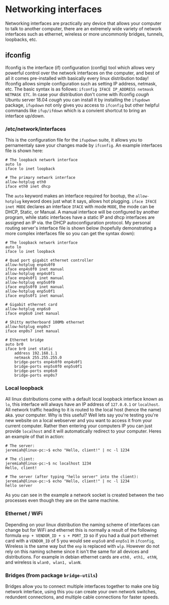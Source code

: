 # Networking interfaces
Networking interfaces are practically any device that allows your computer to talk to another computer, there are an extremely wide variety of network interfaces such as ethernet, wireless or more uncommonly bridges, tunnels, loopbacks, etc. 
## ifconfig
Ifconfig is the interface (if) configuration (config) tool which allows very powerful control over the network interfaces on the computer, and best of all it comes pre-installed with basically every linux distribution today! Ifconfig allows simple configuration such as setting IP address, netmask, etc. The basic syntax is as follows: `ifconfig IFACE IP_ADDRESS netmask NETMASK ETC`. In case your distribution don't come with ifconfig *cough* Ubuntu server 18.04 *cough* you can install it by installing the `ifupdown` package, `ifupdown` not only gives you access to `ifconfig` but other helpful commands like `ifup/ifdown` which is a convient shortcut to bring an interface up/down.
### /etc/network/interfaces
This is the configuration file for the `ifupdown` suite, it allows you to pernamentaly save your changes made by `ifconfig`. An example interfaces file is shown here:
```
# The loopback network interface
auto lo
iface lo inet loopback

# The primary network interface
allow-hotplug eth0
iface eth0 inet dhcp
```
The `auto` keyword makes an interface required for bootup, the `allow-hotplug` keyword does just what it says, allows hot plugging. `iface IFACE inet MODE` declares an interface `IFACE` with mode `MODE`, the mode can be DHCP, Static, or Manual. A manual interface will be configured by another program, while static interfaces have a static IP and dhcp interfaces are assigned an IP via. the DHCP autoconfiguration protocol. My personal routing server's interface file is shown below (hopefully demonstrating a more complex interfaces file so you can get the syntax down):
```
# The loopback network interface
auto lo
iface lo inet loopback

# Quad port gigabit ethernet controller
allow-hotplug enp4s0f0
iface enp4s0f0 inet manual
allow-hotplug enp4s0f1
iface enp4s0f1 inet manual
allow-hotplug enp5s0f0
iface enp5s0f0 inet manual
allow-hotplug enp5s0f1
iface enp5s0f1 inet manual

# Gigabit ethernet card
allow-hotplug enp6s0
iface enp6s0 inet manual

# Shitty motherboard 100Mb ethernet
allow-hotplug enp0s7
iface enp0s7 inet manual

# Ethernet bridge
auto br0
iface br0 inet static
	address 192.168.1.1
	netmask 255.255.255.0
	bridge-ports enp4s0f0 enp4s0f1
	bridge-ports enp5s0f0 enp5s0f1
	bridge-ports enp6s0
	bridge-ports enp0s7
```
### Local loopback
All linux distributions come with a default local loopback interface known as `lo`, this interface will always have an IP address of `127.0.0.1` or `localhost`. All network traffic heading to it is routed to the local host (hence the name) aka. your computer. Why is this useful? Well lets say you're testing you're new website on a local webserver and you want to access it from your current computer. Rather then entering your computers IP you can just provide `localhost` and it will automatically redirect to your computer. Heres an example of that in action:<br>
```
# The server: 
jeremiah@linux-pc:~$ echo "Hello, client!" | nc -l 1234

# The client:
jeremiah@linux-pc:~$ nc localhost 1234
Hello, client!

# The server (after typing "hello server" into the client):
jeremiah@linux-pc:~$ echo "Hello, client!" | nc -l 1234
hello server
```
As you can see in the example a network socket is created between the two processes even though they are on the same machine.
### Ethernet / WiFi
Depending on your linux distribution the naming scheme of interfaces can change but for WiFi and ethernet this is normally a result of the following formula `enp + VENDOR_ID + s + PORT_ID` so if you had a dual port ethernet card with a `VENDOR_ID` of 5 you would see `enp5s0` and `enp5s1` in `ifconfig`, Wireless is the same way but the `enp` is replaced with `wlp`. However do not rely on this naming scheme since it isn't the same for all devices and distributions. For example in debian ethernet cards are `eth0, eth1, ethN`, and wireless is `wlan0, wlan1, wlanN`.
### Bridges (from package `bridge-utils`)
Bridges allow you to connect multiple interfaces together to make one big network interface, using this you can create your own network switches, redundent connections, and multiple cable connections for faster speeds.
